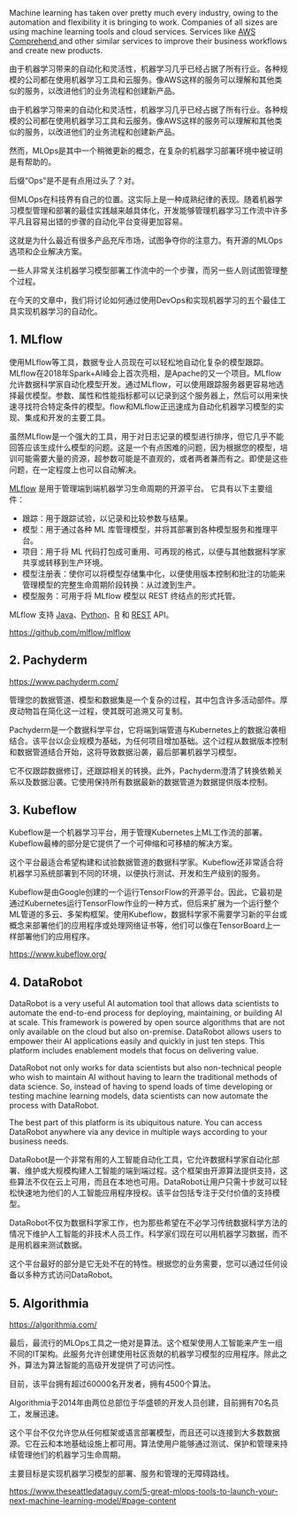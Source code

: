 Machine learning has taken over pretty much every industry, owing to the automation and flexibility it is bringing to work. Companies of all sizes are using machine learning tools and cloud services. Services like [AWS Comprehend ](https://medium.com/better-programming/3-natural-language-processing-tools-from-aws-to-python-954dbb34b189)and other similar services to improve their business workflows and create new products.





由于机器学习带来的自动化和灵活性，机器学习几乎已经占据了所有行业。各种规模的公司都在使用机器学习工具和云服务。像AWS这样的服务可以理解和其他类似的服务，以改进他们的业务流程和创建新产品。





由于机器学习带来的自动化和灵活性，机器学习几乎已经占据了所有行业。各种规模的公司都在使用机器学习工具和云服务。像AWS这样的服务可以理解和其他类似的服务，以改进他们的业务流程和创建新产品。



然而，MLOps是其中一个稍微更新的概念，在复杂的机器学习部署环境中被证明是有帮助的。



后缀“Ops”是不是有点用过头了？对。



但MLOps在科技界有自己的位置。这实际上是一种成熟纪律的表现。随着机器学习模型管理和部署的最佳实践越来越具体化，开发能够管理机器学习工作流中许多平凡且容易出错的步骤的自动化平台变得更加容易。



这就是为什么最近有很多产品充斥市场，试图争夺你的注意力。有开源的MLOps选项和企业解决方案。



一些人非常关注机器学习模型部署工作流中的一个步骤，而另一些人则试图管理整个过程。



在今天的文章中，我们将讨论如何通过使用DevOps和实现机器学习的五个最佳工具实现机器学习的自动化。



## 1. MLflow



使用MLflow等工具，数据专业人员现在可以轻松地自动化复杂的模型跟踪。MLflow在2018年Spark+AI峰会上首次亮相，是Apache的又一个项目。MLflow允许数据科学家自动化模型开发。通过MLflow，可以使用跟踪服务器更容易地选择最优模型。参数、属性和性能指标都可以记录到这个服务器上，然后可以用来快速寻找符合特定条件的模型。flow和MLflow正迅速成为自动化机器学习模型的实现、集成和开发的主要工具。



虽然MLflow是一个强大的工具，用于对日志记录的模型进行排序，但它几乎不能回答应该生成什么模型的问题。这是一个有点困难的问题，因为根据您的模型，培训可能需要大量的资源，超参数可能是不直观的，或者两者兼而有之。即使是这些问题，在一定程度上也可以自动解决。





[MLflow](https://www.mlflow.org/) 是用于管理端到端机器学习生命周期的开源平台。 它具有以下主要组件：

- 跟踪：用于跟踪试验，以记录和比较参数与结果。
- 模型：用于通过各种 ML 库管理模型，并将其部署到各种模型服务和推理平台。
- 项目：用于将 ML 代码打包成可重用、可再现的格式，以便与其他数据科学家共享或转移到生产环境。
- 模型注册表：使你可以将模型存储集中化，以便使用版本控制和批注的功能来管理模型的完整生命周期阶段转换：从过渡到生产。
- 模型服务：可用于将 MLflow 模型以 REST 终结点的形式托管。

MLflow 支持 [Java](https://www.mlflow.org/docs/latest/java_api/index.html)、[Python](https://www.mlflow.org/docs/latest/python_api/index.html)、[R](https://www.mlflow.org/docs/latest/R-api.html) 和 [REST](https://docs.azure.cn/zh-cn/databricks/dev-tools/api/latest/mlflow) API。

https://github.com/mlflow/mlflow







## 2. Pachyderm



https://www.pachyderm.com/

管理您的数据管道、模型和数据集是一个复杂的过程，其中包含许多活动部件。厚皮动物旨在简化这一过程，使其既可追溯又可复制。



Pachyderm是一个数据科学平台，它将端到端管道与Kubernetes上的数据沿袭相结合。该平台以企业规模为基础，为任何项目增加基础。这个过程从数据版本控制和数据管道结合开始，这将导致数据沿袭，最后部署机器学习模型。



它不仅跟踪数据修订，还跟踪相关的转换。此外，Pachyderm澄清了转换依赖关系以及数据沿袭。它使用保持所有数据最新的数据管道为数据提供版本控制。





## 3. Kubeflow



Kubeflow是一个机器学习平台，用于管理Kubernetes上ML工作流的部署。Kubeflow最棒的部分是它提供了一个可伸缩和可移植的解决方案。



这个平台最适合希望构建和试验数据管道的数据科学家。Kubeflow还非常适合将机器学习系统部署到不同的环境，以便执行测试、开发和生产级别的服务。



Kubeflow是由Google创建的一个运行TensorFlow的开源平台。因此，它最初是通过Kubernetes运行TensorFlow作业的一种方式，但后来扩展为一个运行整个ML管道的多云、多架构框架。使用Kubeflow，数据科学家不需要学习新的平台或概念来部署他们的应用程序或处理网络证书等，他们可以像在TensorBoard上一样部署他们的应用程序。

https://www.kubeflow.org/



## 4. DataRobot



DataRobot is a very useful AI automation tool that allows data scientists to automate the end-to-end process for deploying, maintaining, or building AI at scale. This framework is powered by open source algorithms that are not only available on the cloud but also on-premise. DataRobot allows users to empower their AI applications easily and quickly in just ten steps. This platform includes enablement models that focus on delivering value.

DataRobot not only works for data scientists but also non-technical people who wish to maintain AI without having to learn the traditional methods of data science. So, instead of having to spend loads of time developing or testing machine learning models, data scientists can now automate the process with DataRobot.

The best part of this platform is its ubiquitous nature. You can access DataRobot anywhere via any device in multiple ways according to your business needs.







DataRobot是一个非常有用的人工智能自动化工具，它允许数据科学家自动化部署、维护或大规模构建人工智能的端到端过程。这个框架由开源算法提供支持，这些算法不仅在云上可用，而且在本地也可用。DataRobot让用户只需十步就可以轻松快速地为他们的人工智能应用程序授权。该平台包括专注于交付价值的支持模型。



DataRobot不仅为数据科学家工作，也为那些希望在不必学习传统数据科学方法的情况下维护人工智能的非技术人员工作。科学家们现在可以用机器学习数据，而不是用机器来测试数据。



这个平台最好的部分是它无处不在的特性。根据您的业务需要，您可以通过任何设备以多种方式访问DataRobot。





## 5. Algorithmia

https://algorithmia.com/



最后，最流行的MLOps工具之一绝对是算法。这个框架使用人工智能来产生一组不同的IT架构。此服务允许创建使用社区贡献的机器学习模型的应用程序。除此之外，算法为算法智能的高级开发提供了可访问性。



目前，该平台拥有超过60000名开发者，拥有4500个算法。



Algorithmia于2014年由两位总部位于华盛顿的开发人员创建，目前拥有70名员工，发展迅速。



这个平台不仅允许您从任何框架或语言部署模型，而且还可以连接到大多数数据源。它在云和本地基础设施上都可用。算法使用户能够通过测试、保护和管理来持续管理他们的机器学习生命周期。



主要目标是实现机器学习模型的部署、服务和管理的无障碍路线。







https://www.theseattledataguy.com/5-great-mlops-tools-to-launch-your-next-machine-learning-model/#page-content

